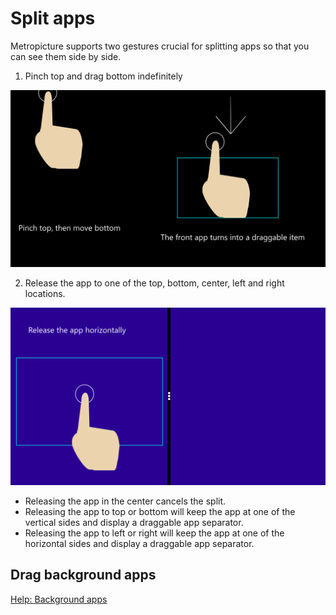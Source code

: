 # Split apps

Metropicture supports two gestures crucial for splitting apps so that you can see them side by side.

1. Pinch top and drag bottom indefinitely

![](https://github.com/metropicture/help/blob/master/images/Split-app-1.png?raw=true)

2. Release the app to one of the top, bottom, center, left and right locations.

![](https://github.com/metropicture/help/blob/master/images/Split-app-2.png?raw=true)

- Releasing the app in the center cancels the split.
- Releasing the app to top or bottom will keep the app at one of the vertical sides and display a draggable app separator.
- Releasing the app to left or right will keep the app at one of the horizontal sides and display a draggable app separator.

## Drag background apps

[Help: Background apps](background-apps.md)

